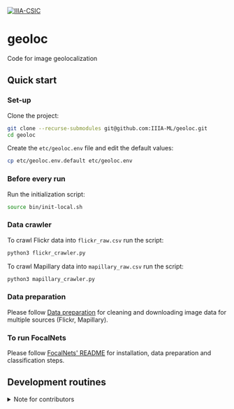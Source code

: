 [![IIIA-CSIC][iiia-image]][iiia-url]

[iiia-image]: https://img.shields.io/badge/brewing%20at-IIIA--CSIC-blue
[iiia-url]: https://iiia.csic.es

# geoloc
Code for image geolocalization

## Quick start

### Set-up 

Clone the project:

```bash
git clone --recurse-submodules git@github.com:IIIA-ML/geoloc.git
cd geoloc
```

Create the `etc/geoloc.env` file and edit the default values:

```bash
cp etc/geoloc.env.default etc/geoloc.env
```

### Before every run

Run the initialization script:

```bash
source bin/init-local.sh
```

### Data crawler

To crawl Flickr data into `flickr_raw.csv` run the script:

```bash
python3 flickr_crawler.py
```

To crawl Mapillary data into `mapillary_raw.csv` run the script:

```bash
python3 mapillary_crawler.py
```

### Data preparation

Please follow [Data preparation](./Data&#32;Preparation.ipynb) for cleaning and downloading image data for multiple sources (Flickr, Mapillary).

### To run FocalNets

Please follow [FocalNets' README](https://github.com/IIIA-ML/FocalNet/blob/main/classification/README.md) for installation, data preparation and classification steps.

## Development routines

<details>

<summary>Note for contributors</summary>

### Branching workflow

We follow the `master-develop` workflow. 
That is, we work on the `develop` until it is stable to be merged into `master`. You can also use short-lived local 
branches that diverges from the `develop` and later merged into it. 
See the git [docs](https://git-scm.com/book/en/v2/Git-Branching-Branching-Workflows) for further reading.

### Pulling changes from the repository

```bash
git pull --recurse-submodules
```

### Committing changes to the repository
* Use `git status` to determine the files that you have changed.
* For each of the modified submodules:
    * Go inside the submodule and use `git add` to include every file you have changed in a commit. 
    * Use `git commit -m "<my commit message here>"` to commit changes to the local repository.
    * Use `git push origin develop` to send the changes in the module to the repo.
* Use `git add` to include every file you have changed in the commit. Do not forget to add the directories of the 
modified submodules.
* Use `git commit -m "<my commit message here>"` to commit changes to the local repo.
* Use `git push origin develop` to send the changes to the remote repo. 

### Merging `develop` into `master`

Create a new pull request with `base:master` and `compare:develop` setting.

### Adding new `env` vars

If you need a new variable in the `etc/geoloc.env`, be sure to add it to the `etc/geoloc.env.default` with a non-secret 
default value too. 

</details>